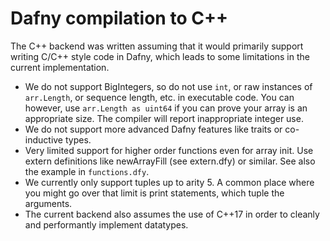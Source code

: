 <p></p> <!-- avoids duplicate title -->  

# Dafny compilation to C++

The C++ backend was written assuming that it would primarily support writing
C/C++ style code in Dafny, which leads to some limitations in the current
implementation.

- We do not support BigIntegers, so do not use `int`, or raw instances of
  `arr.Length`, or sequence length, etc. in executable code.  You can however,
  use `arr.Length as uint64` if you can prove your array is an appropriate
  size.  The compiler will report inappropriate integer use.
- We do not support more advanced Dafny features like traits or co-inductive
  types.
- Very limited support for higher order functions even for array init.  Use
  extern definitions like newArrayFill (see extern.dfy) or similar.  See also
  the example in `functions.dfy`.
- We currently only support tuples up to arity 5.  A common place where you
  might go over that limit is print statements, which tuple the arguments.
- The current backend also assumes the use of C++17 in order to cleanly and
  performantly implement datatypes.

